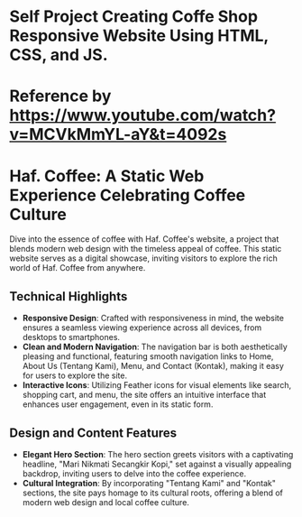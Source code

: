 # Self Project Creating Coffe Shop Responsive Website Using HTML, CSS, and JS.
# Reference by https://www.youtube.com/watch?v=MCVkMmYL-aY&t=4092s

# Haf. Coffee: A Static Web Experience Celebrating Coffee Culture
Dive into the essence of coffee with Haf. Coffee's website, a project that blends modern web design with the timeless appeal of coffee. This static website serves as a digital showcase, inviting visitors to explore the rich world of Haf. Coffee from anywhere.

## Technical Highlights

- **Responsive Design**: Crafted with responsiveness in mind, the website ensures a seamless viewing experience across all devices, from desktops to smartphones.
- **Clean and Modern Navigation**: The navigation bar is both aesthetically pleasing and functional, featuring smooth navigation links to Home, About Us (Tentang Kami), Menu, and Contact (Kontak), making it easy for users to explore the site.
- **Interactive Icons**: Utilizing Feather icons for visual elements like search, shopping cart, and menu, the site offers an intuitive interface that enhances user engagement, even in its static form.

## Design and Content Features

- **Elegant Hero Section**: The hero section greets visitors with a captivating headline, "Mari Nikmati Secangkir Kopi," set against a visually appealing backdrop, inviting users to delve into the coffee experience.
- **Cultural Integration**: By incorporating "Tentang Kami" and "Kontak" sections, the site pays homage to its cultural roots, offering a blend of modern web design and local coffee culture.
